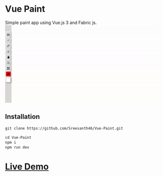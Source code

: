# Vue Paint

Simple paint app using Vue.js 3 and Fabric js.
![Vue-Paint demo](demo.gif)

## Installation

```
git clone https://github.com/Sreesanth46/Vue-Paint.git
```

```
cd Vue-Paint
npm i
npm run dev
```

# [Live Demo](https://vue-paint.sreesanth.me)
